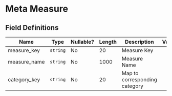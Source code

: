 # Meta Measure

## Field Definitions

| Name | Type | Nullable? | Length | Description | Values |
| --- | --- | --- | --- | --- | --- |
| measure_key | `string` | No | 20 | Measure Key |  |
| measure_name | `string` | No | 1000 | Measure Name |  |
| category_key | `string` | No | 20 | Map to corresponding category |  |